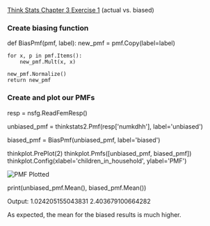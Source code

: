 [Think Stats Chapter 3 Exercise 1](http://greenteapress.com/thinkstats2/html/thinkstats2004.html#toc31) (actual vs. biased)

### Create biasing function

def BiasPmf(pmf, label):
    new_pmf = pmf.Copy(label=label)

    for x, p in pmf.Items():
        new_pmf.Mult(x, x)
        
    new_pmf.Normalize()
    return new_pmf
    
### Create and plot our PMFs

resp = nsfg.ReadFemResp()

unbiased_pmf = thinkstats2.Pmf(resp['numkdhh'], label='unbiased')

biased_pmf = BiasPmf(unbiased_pmf, label='biased')

thinkplot.PrePlot(2)
thinkplot.Pmfs([unbiased_pmf, biased_pmf])
thinkplot.Config(xlabel='children_in_household', ylabel='PMF')

![PMF Plotted](file:///Users/nicksherwin/Desktop/pmf.png)

print(unbiased_pmf.Mean(), biased_pmf.Mean())

Output: 1.024205155043831 2.403679100664282

As expected, the mean for the biased results is much higher.

 
